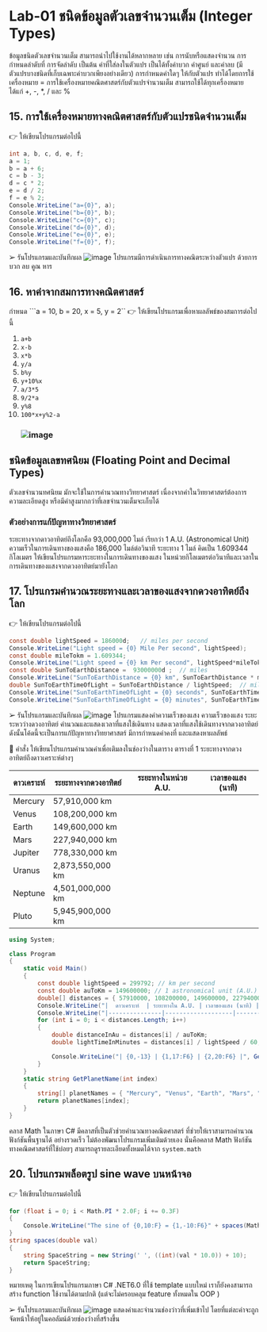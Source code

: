 # Lab-01  ชนิดข้อมูลตัวเลขจำนวนเต็ม (Integer Types)

ข้อมูลชนิดตัวเลขจำนวนเต็ม สามารถนำไปใช้งานได้หลากหลาย เช่น การนับหรือแสดงจำนวน การกำหนดลำดับที่ การจัดลำดับ เป็นต้น ค่าที่ใส่ลงในตัวแปร เป็นได้ทั้งค่าบวก ค่าศูนย์ และค่าลบ (มีตัวแปรบางชนิดที่เก็บเฉพาะค่าบวกเพียงอย่างเดียว) การกำหนดค่าใดๆ ให้กับตัวแปร ทำได้โดยการใช้เครื่องหมาย =
การใช้เครื่องหมายคณิตศาสตร์กับตัวแปรจำนวนเต็ม สามารถใช้ได้ทุกเครื่องหมาย ได้แก่ +, -, *, / และ %

## 15. การใช้เครื่องหมายทางคณิตศาสตร์กับตัวแปรชนิดจำนวนเต็ม

👉 ให้เขียนโปรแกรมต่อไปนี้

```csharp
int a, b, c, d, e, f;
a = 1;
b = a + 6;
c = b - 3;
d = c * 2;
e = d / 2;
f = e % 2;
Console.WriteLine("a={0}", a);
Console.WriteLine("b={0}", b);
Console.WriteLine("c={0}", c);
Console.WriteLine("d={0}", d);
Console.WriteLine("e={0}", e);
Console.WriteLine("f={0}", f);
```

➢ รันโปรแกรมและบันทึกผล
![image](https://github.com/65030121natthamon/03376836-OOP-2566-Lab-01/assets/144195611/a0aaa8a0-aac8-47e7-bc5f-c5328b597c1e)
โปรแกรมมีการดำเนินการทางคณิตระหว่างตัวแปร ด้วยการ บวก ลบ คูณ หาร 


## 16. หาค่าจากสมการทางคณิตศาสตร์

กำหนด ```a = 10, b = 20, x = 5, y = 2``
👉 ให้เขียนโปรแกรมเพื่อหาผลลัพธ์ของสมการต่อไปนี้

1. `a+b`
2. `x-b`
3. `x*b`
4. `y/a`
5. `b%y`
6. `y+10%x`
7. `a/3*5`
8. `9/2*a`
9. `y%8`
10. `100*x+y%2-a`
     ### ![image](https://github.com/65030121natthamon/03376836-OOP-2566-Lab-01/assets/144195611/af7cc23c-2259-4281-bae3-65a2712dfd0d)



## ชนิดข้อมูลเลขทศนิยม (Floating Point and Decimal Types)

ตัวเลขจำนวนทศนิยม มักจะใช้ในการคำนวณทางวิทยาศาสตร์ เนื่องจากค่าในวิทยาศาสตร์ต้องการความละเอียดสูง หรือมีค่าสูงมากกว่าที่เลขจำนวนเต็มจะเก็บได้

### ตัวอย่างการแก้ปัญหาทางวิทยาศาสตร์

ระยะทางจากดาวอาทิตย์ถึงโลกคือ 93,000,000 ไมล์ เรียกว่า 1 A.U. (Astronomical Unit)
ความเร็วในการเดินทางของแสงคือ 186,000 ไมล์ต่อวินาที
ระยะทาง 1 ไมล์ คิดเป็น 1.609344 กิโลเมตร
ให้เขียนโปรแกรมหาระยะทางในการเดินทางของแสง ในหน่วยกิโลเมตรต่อวินาทีและเวลาในการเดินทางของแสงจากดวงอาทิตย์มายังโลก

## 17.  โปรแกรมคำนวณระยะทางและเวลาของแสงจากดวงอาทิตย์ถึงโลก

👉 ให้เขียนโปรแกรมต่อไปนี้

```csharp
const double lightSpeed = 186000d;   // miles per second
Console.WriteLine("Light speed = {0} Mile Per second", lightSpeed);
const double mileTokm = 1.609344;
Console.WriteLine("Light speed = {0} km Per second", lightSpeed*mileTokm);
const double SunToEarthDistance =  93000000d ;  // miles
Console.WriteLine("SunToEarthDistance = {0} km", SunToEarthDistance * mileTokm);
double SunToEarthTimeOfLight = SunToEarthDistance / lightSpeed;  // miles
Console.WriteLine("SunToEarthTimeOfLight = {0} seconds", SunToEarthTimeOfLight);
Console.WriteLine("SunToEarthTimeOfLight = {0} minutes", SunToEarthTimeOfLight/60d);
```

➢ รันโปรแกรมและบันทึกผล
![image](https://github.com/65030121natthamon/03376836-OOP-2566-Lab-01/assets/144195611/2453e121-6d33-4c9b-8c5f-9a800a8308be)
โปรแกรมแสดงค่าความเร็วของแสง ความเร็วของแสง ระยะระหวว่างดวงอาทิตย์ คำนวณและแสดงเวลาที่แสงใช้เดินทาง แสดงเวลาที่แสงใช้เดินทางจากดวงอาทิตย์ ดังนั้นโค้ดนี้จะเป็นการแก้ปัญหาทางวิทยาศาสตร์ มีการกำหนดค่าคงที่ และแสดงหาผลลัพธ์



👷 คำสั่ง ให้เขียนโปรแกรมคำนวณค่าเพื่อเติมลงในช่องว่างในตาราง
ตารางที่ 1 ระยะทางจากดวงอาทิตย์ถึงดาวเคราะห์ต่างๆ

| ดาวเคราะห์ | ระยะทางจากดวงอาทิตย์ | ระยะทางในหน่วย A.U. | เวลาของแสง (นาที)
|---|---|---|---|
| Mercury | 57,910,000 km | |
| Venus | 108,200,000 km | |
| Earth | 149,600,000 km | |
| Mars | 227,940,000 km | |
| Jupiter |  778,330,000 km | |
| Uranus | 2,873,550,000 km | |
| Neptune | 4,501,000,000 km | |
| Pluto | 5,945,900,000 km | |


```csharp
using System;

class Program
{
    static void Main()
    {
        const double lightSpeed = 299792; // km per second
        const double auToKm = 149600000; // 1 astronomical unit (A.U.) = 149,600,000 kilometer 
        double[] distances = { 57910000, 108200000, 149600000, 227940000, 778330000, 2873550000, 4501000000, 5945900000 };
        Console.WriteLine("|  ดาวเคราะห์  | ระยะทางใน A.U. | เวลาของแสง (นาที) |");
        Console.WriteLine("|---------------|-------------------|-----------------------|");
        for (int i = 0; i < distances.Length; i++)
        {
            double distanceInAu = distances[i] / auToKm;
            double lightTimeInMinutes = distances[i] / lightSpeed / 60;

            Console.WriteLine("| {0,-13} | {1,17:F6} | {2,20:F6} |", GetPlanetName(i), distanceInAu, lightTimeInMinutes);
        }
    }
    static string GetPlanetName(int index)
    {
        string[] planetNames = { "Mercury", "Venus", "Earth", "Mars", "Jupiter", "Uranus", "Neptune", "Pluto" };
        return planetNames[index];
    }
}
```



 คลาส Math ในภาษา C# มีคลาสที่เป็นตัวช่วยคำนวณทางคณิตศาสตร์ ที่ช่วยให้เราสามารถคำนวณฟังก์ชันพื้นฐานได้ อย่างรวดเร็ว ไม่ต้องพัฒนาโปรแกรมเพิ่มเติมด้วยเอง นั่นคือคลาส Math ฟังก์ชันทางคณิตศาสตร์ที่ใช้บ่อยๆ สามารถดูรายละเอียดทั้งหมดได้จาก `system.math`

 
## 20.  โปรแกรมพล็อตรูป sine wave บนหน้าจอ

👉 ให้เขียนโปรแกรมต่อไปนี้

```csharp
for (float i = 0; i < Math.PI * 2.0F; i += 0.3F)
{
    Console.WriteLine("The sine of {0,10:F} = {1,-10:F6}" + spaces(Math.Sin(i)) + "*", i, Math.Sin(i));
}
string spaces(double val)
{
    string SpaceString = new String(' ', ((int)(val * 10.0)) + 10);
    return SpaceString;
}
```

หมายเหตุ ในการเขียนโปรแกรมภาษา C# .NET6.0 ที่ใช้ template แบบใหม่ เราก็ยังคงสามารถสร้าง function ใช้งานได้ตามปกติ (แต่จะไม่ครอบคลุม feature ทั้งหมดใน OOP )

➢ รันโปรแกรมและบันทึกผล
![image](https://github.com/65030121natthamon/03376836-OOP-2566-Lab-01/assets/144195611/a799c486-bb92-48ce-802b-bbb792a38634)
แสดงค่าและจำนวนช่องว่าวที่เพิ่มเข้าไป โดยที่แต่ละค่าจะถูกจัดหน้าให้อยู่ในคอลัมน์ด้วยช่องว่างที่สร้างขึ้น
  
